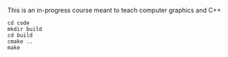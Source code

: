 This is an in-progress course meant to teach computer graphics and C++ 

~~~~
cd code
mkdir build
cd build
cmake ..
make
~~~~
